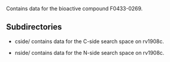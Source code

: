 Contains data for the bioactive compound F0433-0269.

## Subdirectories

- cside/ contains data for the C-side search space on rv1908c.

- nside/ contains data for the N-side search space on rv1908c.

